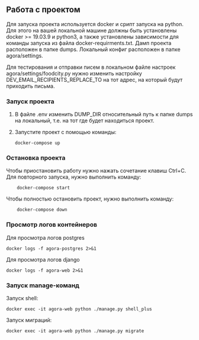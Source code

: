 ## Работа с проектом

Для запуска проекта используется docker и срипт запуска на python. Для этого на вашей локальной машине должны быть установлены docker >= 19.03.9 и python3, а также установлены зависимости для команды запуска из файла docker-requirments.txt. Дамп проекта расположен в папке dumps. Локальный конфиг расположен в папке agora/settings.

Для тестирования и отправки писем в локальном файле настроек agora/settings/foodcity.py нужно изменить настройку DEV_EMAIL_RECIPIENTS_REPLACE_TO на тот адрес, на который будут приходить письма.

### Запуск проекта

1. В файле .env изменить DUMP_DIR относительный путь к папке dumps на локальный, т.е. на тот где будет находиться проект.

2. Запустите проект с помощью команды:

    ```
    docker-compose up
    ```

### Остановка проекта

Чтобы приостановить работу нужно нажать сочетание клавиш Ctrl+C. Для повторного запуска, нужно выполнить команду:
```
    docker-compose start
```

Чтобы полностью остановить проект, нужно выполнить команду:
```
    docker-compose down
```


### Просмотр логов контейнеров

Для просмотра логов postgres

```
docker logs -f agora-postgres 2>&1
```

Для просмотра логов django

```
docker logs -f agora-web 2>&1
```

### Запуск manage-команд

Запуск shell:

```
docker exec -it agora-web python ./manage.py shell_plus
```

Запуск миграций:

```
docker exec -it agora-web python ./manage.py migrate
```